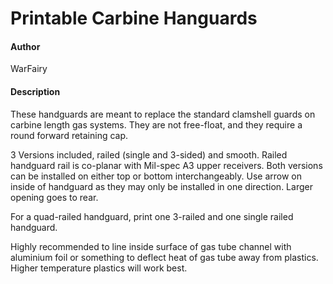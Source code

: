 # Printable Carbine Hanguards

#### Author 
WarFairy

#### Description
These handguards are meant to replace the standard clamshell guards on carbine length gas systems. They are not free-float, and they require a round forward retaining cap.

3 Versions included, railed (single and 3-sided) and smooth. Railed handguard rail is co-planar with Mil-spec A3 upper receivers. Both versions can be installed on either top or bottom interchangeably. Use arrow on inside of handguard as they may only be installed in one direction. Larger opening goes to rear.

For a quad-railed handguard, print one 3-railed and one single railed handguard.

Highly recommended to line inside surface of gas tube channel with aluminium foil or something to deflect heat of gas tube away from plastics. Higher temperature plastics will work best.

